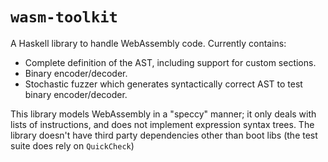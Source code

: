 # `wasm-toolkit`

A Haskell library to handle WebAssembly code. Currently contains:

* Complete definition of the AST, including support for custom sections.
* Binary encoder/decoder.
* Stochastic fuzzer which generates syntactically correct AST to test binary encoder/decoder.

This library models WebAssembly in a "speccy" manner; it only deals with lists of instructions, and does not implement expression syntax trees. The library doesn't have third party dependencies other than boot libs (the test suite does rely on `QuickCheck`)
